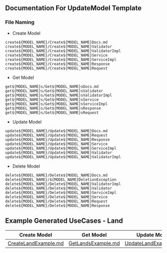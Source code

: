 ## Documentation For UpdateModel Template

### File Naming

- Create Model

```vtl
create${MODEL_NAME}/Create${MODEL_NAME}Docs.md
create${MODEL_NAME}/Create${MODEL_NAME}Validator
create${MODEL_NAME}/Create${MODEL_NAME}ValidatorImpl
create${MODEL_NAME}/Create${MODEL_NAME}Service
create${MODEL_NAME}/Create${MODEL_NAME}ServiceImpl
create${MODEL_NAME}/Create${MODEL_NAME}Response
create${MODEL_NAME}/Create${MODEL_NAME}Request
```

- Get Model

```vtl
get${MODEL_NAME}s/Get${MODEL_NAME}sDocs.md
get${MODEL_NAME}s/Get${MODEL_NAME}sValidator
get${MODEL_NAME}s/Get${MODEL_NAME}sValidatorImpl
get${MODEL_NAME}s/Get${MODEL_NAME}sService
get${MODEL_NAME}s/Get${MODEL_NAME}sServiceImpl
get${MODEL_NAME}s/Get${MODEL_NAME}sResponse
get${MODEL_NAME}s/Get${MODEL_NAME}sRequest
```

- Update Model

```vtl
update${MODEL_NAME}/Update${MODEL_NAME}Docs.md
update${MODEL_NAME}/Update${MODEL_NAME}Request
update${MODEL_NAME}/Update${MODEL_NAME}Response
update${MODEL_NAME}/Update${MODEL_NAME}Service
update${MODEL_NAME}/Update${MODEL_NAME}ServiceImpl
update${MODEL_NAME}/Update${MODEL_NAME}Validator
update${MODEL_NAME}/Update${MODEL_NAME}ValidatorImpl
```

- Delete Model

```vtl
delete${MODEL_NAME}/Delete${MODEL_NAME}Docs.md
delete${MODEL_NAME}/${MODEL_NAME}DeletionException
delete${MODEL_NAME}/Delete${MODEL_NAME}ValidatorImpl
delete${MODEL_NAME}/Delete${MODEL_NAME}Validator
delete${MODEL_NAME}/Delete${MODEL_NAME}ServiceImpl
delete${MODEL_NAME}/Delete${MODEL_NAME}Service
delete${MODEL_NAME}/Delete${MODEL_NAME}Request
delete${MODEL_NAME}/Delete${MODEL_NAME}Response
```

## Example Generated UseCases - Land

| Create Model                                                     | Get Model                                                 | Update Model                                                     | Delete Model                                                     |
|------------------------------------------------------------------|-----------------------------------------------------------|------------------------------------------------------------------|------------------------------------------------------------------|
| [CreateLandExample.md](createModelTemplate/CreateLandExample.md) | [GetLandsExample.md](getModelTemplate/GetLandsExample.md) | [UpdateLandExample.md](updateModelTemplate/UpdateLandExample.md) | [DeleteLandExample.md](deleteModelTemplate/DeleteLandExample.md) |


